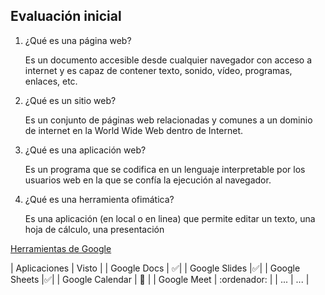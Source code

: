 ## Evaluación inicial ##
1. ¿Qué es una página web?

    Es un documento  accesible desde cualquier navegador con acceso a internet y es capaz de contener texto, sonido, vídeo, programas, enlaces, etc.


2. ¿Qué es un sitio web?

    Es un conjunto de páginas web relacionadas y comunes a un dominio de internet en la World Wide Web dentro de Internet.  
  
  
3. ¿Qué es una aplicación web?

    Es un programa que se codifica en un lenguaje interpretable por los usuarios web en la que se confía la ejecución al navegador.
  
4. ¿Qué es una herramienta ofimática?

    Es una aplicación (en local o en linea) que permite editar un texto, una hoja de cálculo, una presentación


[Herramientas de Google](https://www.google.com/intl/es-419/chrome/browser-tools/ "hacer clic para acceder a Herramientas de Google")

| Aplicaciones | Visto |
| Google Docs | :white_check_mark:|
| Google Slides |:white_check_mark:|
| Google Sheets |:white_check_mark:|
| Google Calendar | :calendar: |
| Google Meet | :ordenador: |
| ... | ... |
